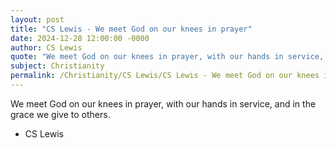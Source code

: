```yaml
---
layout: post
title: "CS Lewis - We meet God on our knees in prayer"
date: 2024-12-28 12:00:00 -0000
author: CS Lewis
quote: "We meet God on our knees in prayer, with our hands in service, and in the grace we give to others."
subject: Christianity
permalink: /Christianity/CS Lewis/CS Lewis - We meet God on our knees in prayer
---
```


We meet God on our knees in prayer, with our hands in service, and in the grace we give to others.

- CS Lewis
